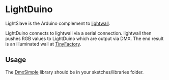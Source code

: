 LightDuino
==========

LightSlave is the Arduino complement to [lightwall](https://github.com/vineel-adusumilli/lightwall).

LightDuino connects to lightwall via a serial connection. lightwall then pushes RGB values to LightDuino which are output via DMX. The end result is an illuminated wall at [TinyFactory](http://tinyfactory.co/).

Usage
-----

The [DmxSimple](http://code.google.com/p/tinkerit/wiki/DmxSimple) library should be in your sketches/libraries folder.

